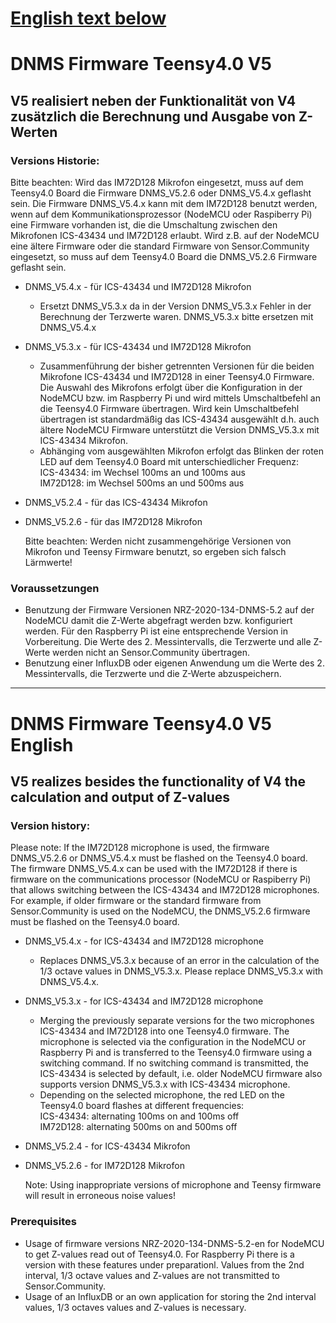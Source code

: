 # [English text below](#dnms-firmware-teensy40-v5-english)

# DNMS Firmware Teensy4.0 V5

## V5 realisiert neben der Funktionalität von V4 zusätzlich die Berechnung und Ausgabe von Z-Werten

### Versions Historie:

Bitte beachten: Wird das IM72D128 Mikrofon eingesetzt, muss auf dem Teensy4.0 Board die Firmware DNMS_V5.2.6 oder DNMS_V5.4.x geflasht sein. Die Firmware DNMS_V5.4.x kann mit dem IM72D128 benutzt werden, wenn auf dem Kommunikationsprozessor (NodeMCU oder Raspiberry Pi) eine Firmware vorhanden ist, die die Umschaltung zwischen den Mikrofonen ICS-43434 und IM72D128 erlaubt. Wird z.B. auf der NodeMCU eine ältere Firmware oder die standard Firmware von Sensor.Community eingesetzt, so muss auf dem Teensy4.0 Board die DNMS_V5.2.6 Firmware geflasht sein.

- DNMS_V5.4.x - für ICS-43434 und IM72D128 Mikrofon
	+ Ersetzt DNMS_V5.3.x da in der Version DNMS_V5.3.x Fehler in der Berechnung der Terzwerte waren. DNMS_V5.3.x bitte ersetzen mit DNMS_V5.4.x 

- DNMS_V5.3.x - für ICS-43434 und IM72D128 Mikrofon
	 - Zusammenführung der bisher getrennten Versionen für die beiden Mikrofone ICS-43434 und IM72D128 in einer Teensy4.0 Firmware. Die Auswahl des Mikrofons erfolgt über die Konfiguration in der NodeMCU bzw. im Raspberry Pi und wird mittels Umschaltbefehl an die Teensy4.0 Firmware übertragen. Wird kein Umschaltbefehl übertragen ist standardmäßig das ICS-43434 ausgewählt d.h. auch ältere NodeMCU Firmware unterstützt die Version DNMS_V5.3.x mit ICS-43434 Mikrofon.
	 - Abhänging vom ausgewählten Mikrofon erfolgt das Blinken der roten LED auf dem Teensy4.0 Board mit unterschiedlicher Frequenz:	
ICS-43434: im Wechsel 100ms an und 100ms aus	
IM72D128: im Wechsel 500ms an und 500ms aus


- DNMS_V5.2.4 - für das ICS-43434 Mikrofon
- DNMS_V5.2.6 - für das IM72D128 Mikrofon	
	
	Bitte beachten: Werden nicht zusammengehörige Versionen von Mikrofon und Teensy Firmware benutzt, so ergeben sich falsch Lärmwerte!

### Voraussetzungen

- Benutzung der Firmware Versionen NRZ-2020-134-DNMS-5.2 auf der NodeMCU damit die Z-Werte abgefragt werden bzw. konfiguriert werden. Für den Raspberry Pi ist eine entsprechende Version in Vorbereitung. Die Werte des 2. Messintervalls, die Terzwerte und alle Z-Werte werden nicht an Sensor.Community übertragen.
- Benutzung einer InfluxDB oder eigenen Anwendung um die Werte des 2. Messintervalls, die Terzwerte und die Z-Werte abzuspeichern.



------------------------------------------------------------------------


# DNMS Firmware Teensy4.0 V5 English

## V5 realizes besides the functionality of V4 the calculation and output of Z-values 

### Version history:

Please note: If the IM72D128 microphone is used, the firmware DNMS_V5.2.6 or DNMS_V5.4.x must be flashed on the Teensy4.0 board. The firmware DNMS_V5.4.x can be used with the IM72D128 if there is firmware on the communications processor (NodeMCU or Raspiberry Pi) that allows switching between the ICS-43434 and IM72D128 microphones. For example, if older firmware or the standard firmware from Sensor.Community is used on the NodeMCU, the DNMS_V5.2.6 firmware must be flashed on the Teensy4.0 board.

- DNMS_V5.4.x - for ICS-43434 and IM72D128 microphone
	+ Replaces DNMS_V5.3.x because of an error in the calculation of the 1/3 octave values in DNMS_V5.3.x. Please replace DNMS_V5.3.x with DNMS_V5.4.x.

- DNMS_V5.3.x - for ICS-43434 and IM72D128 microphone
	 - Merging the previously separate versions for the two microphones ICS-43434 and IM72D128 into one Teensy4.0 firmware. The microphone is selected via the configuration in the NodeMCU or Raspberry Pi and is transferred to the Teensy4.0 firmware using a switching command. If no switching command is transmitted, the ICS-43434 is selected by default, i.e. older NodeMCU firmware also supports version DNMS_V5.3.x with ICS-43434 microphone.
	 - Depending on the selected microphone, the red LED on the Teensy4.0 board flashes at different frequencies:	
ICS-43434: alternating 100ms on and 100ms off	
IM72D128: alternating 500ms on and 500ms off

- DNMS_V5.2.4 - for ICS-43434 Mikrofon
- DNMS_V5.2.6 - for IM72D128 Mikrofon	

	Note: Using inappropriate versions of microphone and Teensy firmware will result in erroneous noise values!

### Prerequisites

- Usage of firmware versions NRZ-2020-134-DNMS-5.2-en for NodeMCU to get  Z-values read out of Teensy4.0. For Raspberry Pi there is a version with these features under preparationl. Values from the 2nd interval, 1/3 octave values and Z-values are not transmitted to Sensor.Community.
- Usage of an InfluxDB or an own application for storing the 2nd interval values, 1/3 octaves values and Z-values is necessary.

